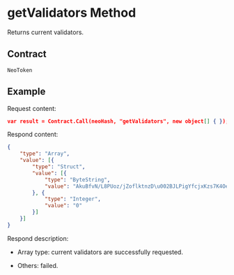 # getValidators Method

Returns current validators.

## Contract

    NeoToken

## Example

Request content:

```json
var result = Contract.Call(neoHash, "getValidators", new object[] { });
```

Respond content:

```json
{
    "type": "Array",
    "value": [{
        "type": "Struct",
        "value": [{
            "type": "ByteString",
            "value": "AkuBfvN/L8PUoz/jZoflktnzD\u002BJLPigYfcjxKzs7K4Oe"
        }, {
            "type": "Integer",
            "value": "0"
        }]
    }]
}
```

Respond description:

- Array type: current validators are successfully requested.

- Others: failed.
